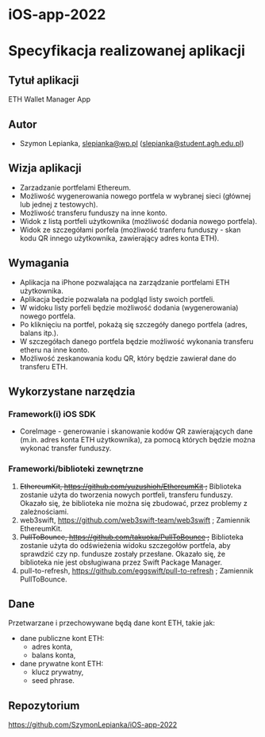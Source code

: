 # iOS-app-2022

# Specyfikacja realizowanej aplikacji

## Tytuł aplikacji

ETH Wallet Manager App

## Autor

- Szymon Lepianka, slepianka@wp.pl (slepianka@student.agh.edu.pl)

## Wizja aplikacji

- Zarzadzanie portfelami Ethereum.
- Możliwość wygenerowania nowego portfela w wybranej sieci (głównej lub jednej z testowych).
- Możliwość transferu funduszy na inne konto.
- Widok z listą portfeli użytkownika (możliwość dodania nowego portfela).
- Widok ze szczegółami porfela (możliwość tranferu funduszy - skan kodu QR innego użytkownika, zawierający adres konta ETH).

## Wymagania

- Aplikacja na iPhone pozwalająca na zarządzanie portfelami ETH użytkownika. 
- Aplikacja będzie pozwalała na podgląd listy swoich portfeli. 
- W widoku listy porfeli będzie możliwość dodania (wygenerowania) nowego portfela. 
- Po kliknięciu na portfel, pokażą się szczegóły danego portfela (adres, balans itp.).
- W szczegółach danego portfela będzie możliwość wykonania transferu etheru na inne konto.
- Możliwość zeskanowania kodu QR, który będzie zawierał dane do transferu ETH.  

## Wykorzystane narzędzia

### Framework(i) iOS SDK

- CoreImage - generowanie i skanowanie kodów QR zawierających dane (m.in. adres konta ETH użytkownika), za pomocą których będzie można wykonać transfer funduszy.

### Frameworki/biblioteki zewnętrzne

1. ~~EthereumKit, https://github.com/yuzushioh/EthereumKit ;~~ Biblioteka zostanie użyta do tworzenia nowych portfeli, transferu funduszy. Okazało się, że biblioteka nie można się zbudować, przez problemy z zależnościami.
2. web3swift, https://github.com/web3swift-team/web3swift ; Zamiennik EthereumKit.
3. ~~PullToBounce, https://github.com/takuoka/PullToBounce ;~~ Biblioteka zostanie użyta do odświeżenia widoku szczegołów portfela, aby sprawdzić czy np. fundusze zostały przesłane. Okazało się, że biblioteka nie jest obsługiwana przez Swift Package Manager.
4. pull-to-refresh, https://github.com/eggswift/pull-to-refresh ; Zamiennik PullToBounce.

## Dane

Przetwarzane i przechowywane będą dane kont ETH, takie jak:
- dane publiczne kont ETH:
  - adres konta, 
  - balans konta,
- dane prywatne kont ETH:
  - klucz prywatny, 
  - seed phrase.

## Repozytorium

https://github.com/SzymonLepianka/iOS-app-2022
